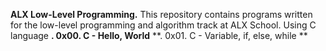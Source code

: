 **ALX Low-Level Programming.**
This repository contains programs written for the low-level programming and algorithm track at ALX School.
Using C language
**. 0x00. C - Hello, World**
**. 0x01. C - Variable, if, else, while **
